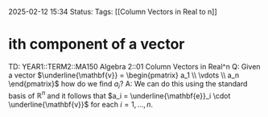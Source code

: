 2025-02-12 15:34
Status: 
Tags: [[Column Vectors in Real to n]]
# ith component of a vector

TD: YEAR1::TERM2::MA150 Algebra 2::01 Column Vectors in Real^n 
Q: Given a vector $\underline{\mathbf{v}} = \begin{pmatrix} a_1 \\ \vdots \\ a_n \end{pmatrix}$ how do we find $a_{i}$?
A: We can do this using the standard basis of $\mathbb{R}^{n}$ and it follows that
$a_i = \underline{\mathbf{e}}_i \cdot \underline{\mathbf{v}}$ for each $i = 1, \ldots, n$.
<!--ID: 1739374609570-->
